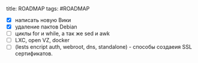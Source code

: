 title: ROADMAP
tags: #ROADMAP

- [x] написать новую Вики 
- [x]  удаление пактов Debian 
- [ ] циклы for и while, а так же sed и awk
- [ ] LXC, open VZ, docker
- [ ] (lests encript auth, webroot, dns, standalone) - способы создаеия SSL сертификатов. 